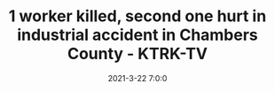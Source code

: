 ---
"title": "1 worker killed, second one hurt in industrial accident in Chambers County - KTRK-TV"
"date": "2021-3-22 7:0:0"
"feed_name": "GOOGLENEWSINDUSTRIAL"
"feed_website": "https://news.google.com/search?q=industrial%2Bincident&hl=en-US&gl=US&ceid=US:en"
"feed_rss": "https://news.google.com/rss/search?q=industrial%2Bincident&hl=en-US&gl=US&ceid=US:en"
"link": "https://abc13.com/chambers-county-industrial-accident-lineman-killed-in-overnight-kills-one-man-and-injures-a-second-linemen-fall-while-working-on-transmission/10439122/"
"file": "_posts/2021-1-1-5ef134058c8a2c74aa2cc900e88d55b9cc4f9e97.md"
"accident": "1"
"drilling": "1"
---